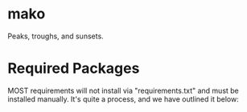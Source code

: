mako
====

Peaks, troughs, and sunsets.

Required Packages
====

MOST requirements will not install via "requirements.txt" and must be installed manually. It's quite a process, and we have outlined it below: